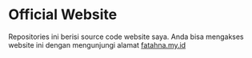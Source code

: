 # Official Website

Repositories ini berisi source code website saya. Anda bisa mengakses website ini dengan mengunjungi alamat [fatahna.my.id]

[fatahna.my.id]: <http://www.fatahna.my.id>
